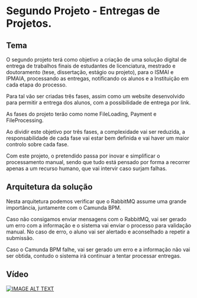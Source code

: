 # Segundo Projeto - Entregas de Projetos.

## Tema

O segundo projeto terá como objetivo a criação de uma solução digital de entrega de trabalhos finais de estudantes de licenciatura, mestrado e doutoramento (tese, dissertação, estágio ou projeto), para o ISMAI e IPMAIA, processando as entregas, notificando os alunos e a Instituição em cada etapa do processo.

Para tal vão ser criadas três fases, assim como um website desenvolvido para permitir a entrega dos alunos, com a possibilidade de entrega por link. 

As fases do projeto terão como nome FileLoading, Payment e FileProcessing. 

Ao dividir este objetivo por três fases, a complexidade vai ser reduzida, a responsabilidade de cada fase vai estar bem definida e vai haver um maior controlo sobre cada fase.

Com este projeto, o pretendido passa por inovar e simplificar o processamento manual, sendo que tudo está pensado por forma a recorrer apenas a um recurso humano, que vai intervir caso surjam falhas.

## Arquitetura da solução

Nesta arquitetura podemos verificar que o RabbitMQ assume uma grande importância, juntamente com o Camunda BPM.

Caso não consigamos enviar mensagens com o RabbitMQ, vai ser gerado um erro com a informação e o sistema vai enviar o processo para validação manual. No caso de erro, o aluno vai ser alertado e aconselhado a repetir a submissão.

Caso o Camunda BPM falhe, vai ser gerado um erro e a informação não vai ser obtida, contudo o sistema irá continuar a tentar processar entregas.


## Vídeo



[![IMAGE ALT TEXT](http://img.youtube.com/vi/pDoP1SKzdwA/0.jpg)](https://youtu.be/pDoP1SKzdwA "Segundo Projeto")
